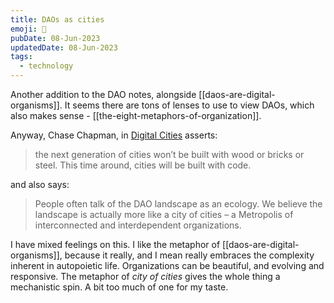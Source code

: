 ```yaml
---
title: DAOs as cities
emoji: 🌇
pubDate: 08-Jun-2023
updatedDate: 08-Jun-2023
tags:
  - technology
---
```


Another addition to the DAO notes, alongside [[daos-are-digital-organisms]]. It seems there are tons of lenses to use to view DAOs, which also makes sense - [[the-eight-metaphors-of-organization]].

Anyway, Chase Chapman, in [Digital Cities](https://www.metropolis.space/research/digital-cities) asserts:

>the next generation of cities won’t be built with wood or bricks or steel. This time around, cities will be built with code.

and also says:

>People often talk of the DAO landscape as an ecology. We believe the landscape is actually more like a city of cities – a Metropolis of interconnected and interdependent organizations.

I have mixed feelings on this. I like the metaphor of [[daos-are-digital-organisms]], because it really, and I mean really embraces the complexity inherent in autopoietic life. Organizations can be beautiful, and evolving and responsive. The metaphor of _city of cities_ gives the whole thing a mechanistic spin. A bit too much of one for my taste.
